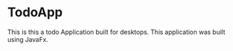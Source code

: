 # TodoApp
This is this a todo Application built for desktops. This application was built using JavaFx.
